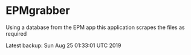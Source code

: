 # EPMgrabber
Using a database from the EPM app this application scrapes the files as required


Latest backup: Sun Aug 25 01:33:01 UTC 2019
